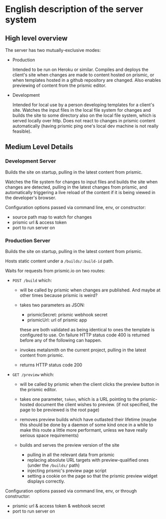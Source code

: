 # English description of the server system

## High level overview

The server has two mutually-exclusive modes:

- Production

  Intended to be run on Heroku or similar. Compiles and deploys the client's site when changes are made to content hosted on prismic, or when templates hosted in a github repository are changed. Also enables previewing of content from the prismic editor.

- Development

  Intended for local use by a person developing templates for a client's site. Watches the input files in the local file system for changes and builds the site to some directory also on the local file system, which is served locally over http. Does not react to changes in prismic content automatically (having prismic ping one's local dev machine is not really feasible).


## Medium Level Details
### Development Server

Builds the site on startup, pulling in the latest content from prismic.

Watches the file system for changes to input files and builds the site when
changes are detected, pulling in the latest changes from prismic, and automatically triggering a live reload of the content if it is being viewed in the developer's browser.

Configuration options passed via command line, env, or constructor:

 - source path map to watch for changes
 - prismic url & access token
 - port to run server on


### Production Server

Builds the site on startup, pulling in the latest content from prismic.

Hosts static content under a `/builds/:build-id` path.

Waits for requests from prismic.io on two routes:

- `POST /build` which:

  - will be called by prismic when changes are published. And maybe at other times because prismic is weird?
  - takes two parameters as JSON:

    - prismicSecret: prismic webhook secret
    - prismicUrl: url of prismic app

    these are both validated as being identical to ones the template is configured to use. On failure HTTP status code 400 is returned before any of the following can happen.
  - invokes metalsmith on the current project, pulling in the latest content from prismic.
  - returns HTTP status code 200

- `GET /preview` which:

  - will be called by prismic when the client clicks the preview button in the prismic editor.
  - takes one parameter, `token`, which is a URL pointing to the prismic-hosted document the client wishes to preview. (if not specified, the page to be previewed is the root page)
  - removes preview builds which have outlasted their lifetime (maybe this should be done by a daemon of some kind once in a while to make this route a little more performant, unless we have really serious space requirements)
  - builds and serves the preview version of the site

    - pulling in all the relevant data from prismic
    - replacing absolute URL targets with preview-qualified ones (under the `/builds/` path)
    - injecting prismic's preview page script
    - setting a cookie on the page so that the prismic preview widget displays correctly.

Configuration options passed via command line, env, or through constructor:

 - prismic url & access token & webhook secret
 - port to run server on
